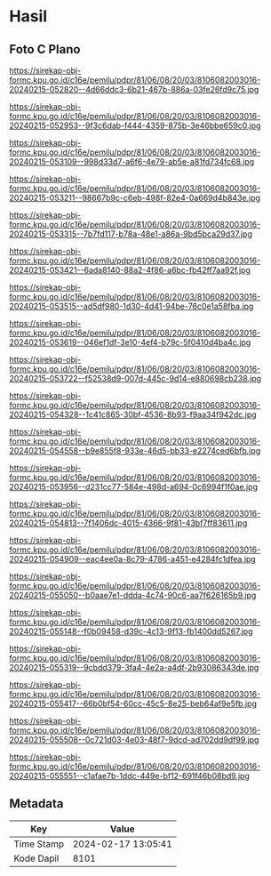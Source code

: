 # Hasil

## Foto C Plano

https://sirekap-obj-formc.kpu.go.id/c16e/pemilu/pdpr/81/06/08/20/03/8106082003016-20240215-052820--4d66ddc3-6b21-467b-886a-03fe26fd9c75.jpg

https://sirekap-obj-formc.kpu.go.id/c16e/pemilu/pdpr/81/06/08/20/03/8106082003016-20240215-052953--9f3c6dab-f444-4359-875b-3e46bbe659c0.jpg

https://sirekap-obj-formc.kpu.go.id/c16e/pemilu/pdpr/81/06/08/20/03/8106082003016-20240215-053109--998d33d7-a6f6-4e79-ab5e-a81fd734fc68.jpg

https://sirekap-obj-formc.kpu.go.id/c16e/pemilu/pdpr/81/06/08/20/03/8106082003016-20240215-053211--98667b9c-c6eb-498f-82e4-0a669d4b843e.jpg

https://sirekap-obj-formc.kpu.go.id/c16e/pemilu/pdpr/81/06/08/20/03/8106082003016-20240215-053315--7b7fd117-b78a-48e1-a86a-9bd5bca29d37.jpg

https://sirekap-obj-formc.kpu.go.id/c16e/pemilu/pdpr/81/06/08/20/03/8106082003016-20240215-053421--6ada8140-88a2-4f86-a6bc-fb42ff7aa92f.jpg

https://sirekap-obj-formc.kpu.go.id/c16e/pemilu/pdpr/81/06/08/20/03/8106082003016-20240215-053515--ad5df980-1d30-4d41-94be-76c0e1a58fba.jpg

https://sirekap-obj-formc.kpu.go.id/c16e/pemilu/pdpr/81/06/08/20/03/8106082003016-20240215-053619--046ef1df-3e10-4ef4-b79c-5f0410d4ba4c.jpg

https://sirekap-obj-formc.kpu.go.id/c16e/pemilu/pdpr/81/06/08/20/03/8106082003016-20240215-053722--f52538d9-007d-445c-9d14-e880698cb238.jpg

https://sirekap-obj-formc.kpu.go.id/c16e/pemilu/pdpr/81/06/08/20/03/8106082003016-20240215-054328--1c41c865-30bf-4536-8b93-f9aa34f942dc.jpg

https://sirekap-obj-formc.kpu.go.id/c16e/pemilu/pdpr/81/06/08/20/03/8106082003016-20240215-054558--b9e855f8-933e-46d5-bb33-e2274ced6bfb.jpg

https://sirekap-obj-formc.kpu.go.id/c16e/pemilu/pdpr/81/06/08/20/03/8106082003016-20240215-053956--d231cc77-584e-498d-a694-0c6994f1f0ae.jpg

https://sirekap-obj-formc.kpu.go.id/c16e/pemilu/pdpr/81/06/08/20/03/8106082003016-20240215-054813--7f1406dc-4015-4366-9f81-43bf7ff83611.jpg

https://sirekap-obj-formc.kpu.go.id/c16e/pemilu/pdpr/81/06/08/20/03/8106082003016-20240215-054909--eac4ee0a-8c79-4786-a451-e4284fc1dfea.jpg

https://sirekap-obj-formc.kpu.go.id/c16e/pemilu/pdpr/81/06/08/20/03/8106082003016-20240215-055050--b0aae7e1-ddda-4c74-90c6-aa7f626165b9.jpg

https://sirekap-obj-formc.kpu.go.id/c16e/pemilu/pdpr/81/06/08/20/03/8106082003016-20240215-055148--f0b09458-d39c-4c13-9f13-fb1400dd5267.jpg

https://sirekap-obj-formc.kpu.go.id/c16e/pemilu/pdpr/81/06/08/20/03/8106082003016-20240215-055319--9cbdd379-3fa4-4e2a-a4df-2b93086343de.jpg

https://sirekap-obj-formc.kpu.go.id/c16e/pemilu/pdpr/81/06/08/20/03/8106082003016-20240215-055417--66b0bf54-60cc-45c5-8e25-beb64af9e5fb.jpg

https://sirekap-obj-formc.kpu.go.id/c16e/pemilu/pdpr/81/06/08/20/03/8106082003016-20240215-055508--0c721d03-4e03-48f7-9dcd-ad702dd9df99.jpg

https://sirekap-obj-formc.kpu.go.id/c16e/pemilu/pdpr/81/06/08/20/03/8106082003016-20240215-055551--c1afae7b-1ddc-449e-bf12-691f46b08bd9.jpg


## Metadata

| Key        | Value               |
| ---------- | ------------------- |
| Time Stamp | 2024-02-17 13:05:41 |
| Kode Dapil | 8101                |



